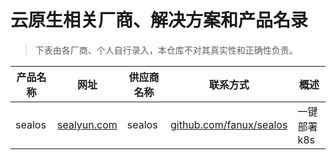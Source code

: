 # 云原生相关厂商、解决方案和产品名录

> 下表由各厂商、个人自行录入，本仓库不对其真实性和正确性负责。

|产品名称|网址|供应商名称|联系方式|概述|
|---|---|---|---|---|
|sealos|[sealyun.com](sealyun.com)|sealos|[github.com/fanux/sealos](github.com/fanux/sealos)|一键部署k8s|

